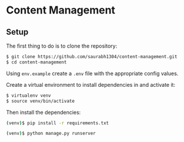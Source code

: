 # Content Management

## Setup

The first thing to do is to clone the repository:

```sh
$ git clone https://github.com/saurabh1304/content-management.git
$ cd content-management
```

Using `env.example` create a `.env` file with the appropriate config values.

Create a virtual environment to install dependencies in and activate it:

```sh
$ virtualenv venv
$ source venv/bin/activate
```

Then install the dependencies:

```sh
(venv)$ pip install -r requirements.txt
```

```sh
(venv)$ python manage.py runserver
```
